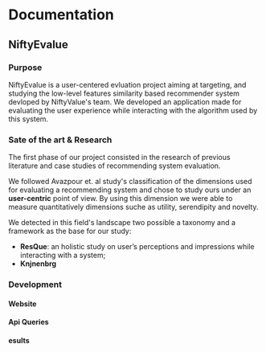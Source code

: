 # Documentation 

## NiftyEvalue



### Purpose 

NiftyEvalue is a user-centered evluation project aiming at targeting, and studying the low-level features similarity based recommender system devloped by NiftyValue's team.
We developed an application made for evaluating the user experience while interacting with the algorithm used by this system.

### Sate of the art & Research

The first phase of our project consisted in the research of previous literature and case studies of   recommending system evaluation. 

We followed Avazpour et. al study's classification of the dimensions used for evaluating a recommending system and chose to study ours under an **user-centric** point of view. By using this dimension we were able to measure quantitatively dimensions suche as utility, serendipity and novelty.

We detected in this field's landscape two possible a taxonomy and a framework as the base for our study:

* **ResQue**: an holistic study on user’s perceptions and
impressions while interacting with a system;
* **Knjnenbrg**



### Development

#### Website

#### Api Queries

#### esults
